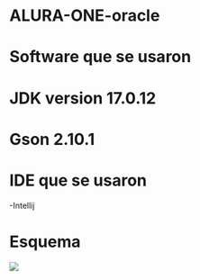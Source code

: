 # ALURA-ONE-oracle
# Software que se usaron
# JDK version 17.0.12
# Gson 2.10.1
# IDE que se usaron
-Intellij
# Esquema
![](https://www.geeksforgeeks.org/object-oriented-programming-oops-concept-in-java/)
